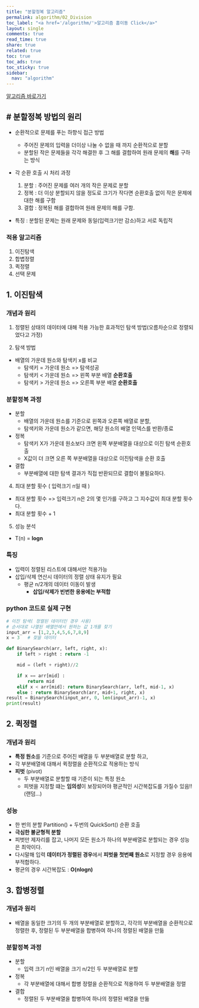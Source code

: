 ```yaml
---
title: "분할정복 알고리즘"
permalink: algorithm/02_Division
toc_label: "<a href='/algorithm/'>알고리즘 홈이동 Click</a>"
layout: single
comments: true
read_time: true
share: true
related: true
toc: true
toc_ads: true
toc_sticky: true
sidebar:
  nav: "algorithm"
---
```

[알고리즘 바로가기](../algorithm)


## # 분할정복 방법의 원리
- 순환적으로 문제를 푸는 하향식 접근 방법
  - 주어진 문제의 입력을 더이상 나눌 수 없을 때 까지 순환적으로 분할
  - 분할된 작은 문제들을 각각 해결한 후 그 해를 결합하여 원래 문제의 **해**를 구하는 방식

- 각 순환 호출 시 처리 과정
  1. 분할 : 주어진 문제를 여러 개의 작은 문제로 분할
  2. 정복 : 더 이상 분할되지 않을 정도로 크기가 작다면 순환호출 없이 작은 문제에 대한 해를 구함
  3. 결합 : 정복된 해를 결합하여 원래 문제의 해를 구함.

- 특징 : 분할된 문제는 원래 문제와 동일(입력크기만 감소)하고 서로 독립적

### 적용 알고리즘
  1. 이진탐색
  2. 합볍정렬
  3. 퀵정렬
  4. 선택 문제

## 1. 이진탐색 
### 개념과 원리
1. 정렬된 상태의 데이터에 대해 적용 가능한 효과적인 탐색 방법(오름차순으로 정렬되었다고 가정)

2. 탐색 방법
  - 배열의 가운데 원소와 탐색키 x를 비교
    - 탐색키 = 가운데 원소 => 탐색성공
    - 탐색키 < 가운데 원소 => 왼쪽 부분 배열 **순환호출**
    - 탐색키 > 가운데 원소 => 오른쪽 부분 배열 **순환호출**

### 분할정복 과정
- 분할 
  * 배열의 가운데 원소를 기준으로 왼쪽과 오른쪽 배열로 분할,
  * 탐색키와 가운데 원소가 같으면, 해당 원소의 배열 인덱스를 반환/종료
- 정복
  * 탐색키 X가 가운데 원소보다 크면 왼쪽 부분배열을 대상으로 이진 탐색 순환호출
  * X값이 더 크면 오른 쪽 부분배열을 대상으로 이진탐색을 순환 호출
- 결합
  * 부분배열에 대한 탐색 결과가 직접 반환되므로 결합이 불필요하다.

4. 최대 분할 횟수 ( 입력크기 n일 때 )
  - 최대 분할 횟수 => 입력크기 n은 2의 몇 인가를 구하고 그 지수값이 최대 분할 횟수다.  
  - 최대 분할 횟수 + 1

5. 성능 분석
- T(n) = **logn**

### 특징
- 입력이 정렬된 리스트에 대해서만 적용가능
- 삽입/삭제 연산시 데이터의 정렬 상태 유지가 필요
  + 평균 n/2개의  데이터 이동이 발생
    * **삽입/삭제가 빈번한 응용에는 부적합**

### python 코드로 실제 구현

~~~python
# 이진 탐색( 정렬된 데이터인 경우 사용)
# 순서대로 나열된 배열안에서 원하는 값 1개를 찾기
input_arr = [1,2,3,4,5,6,7,8,9]
x = 3   # 찾을 데이터

def BinarySearch(arr, left, right, x):
    if left > right : return -1

    mid = (left + right)//2

    if x == arr[mid] :
        return mid
    elif x < arr[mid]: return BinarySearch(arr, left, mid-1, x)
    else : return BinarySearch(arr, mid+1, right, x)
result = BinarySearch(input_arr, 0, len(input_arr)-1, x)
print(result)
~~~

## 2. 퀵정렬
### 개념과 원리
- **특정 원소**를 기준으로 주어진 배열을 두 부분배열로 분할 하고, 
- 각 부분배열에 대해서 퀵정렬을 순환적으로 적용하는 방식
- **피벗** (pivot)
  + 두 부분배열로 분할할 때 기준이 되는 특정 원소
  + 피벗을 지정할 떄는 **임의성**이 보장되어야 평균적인 시간복잡도를 가질수 있음!!(랜덤...)

### 성능
- 한 번의 분할 Partition() + 두번의 QuickSort() 순환 호출
- **극심한 불균형적 분할**
- 피벗만 제자리를 잡고, 나머지 모든 원소가 하나의 부분배열로 분할되는 경우 성능은 최악이다.
- 다시말해 입력 **데이터가 정렬된 경우**에서 **피벗을 첫번째 원소**로 지정할 경우 응용에 부적합하다.
- 평균의 경우 시간복잡도 : **O(nlogn)**

## 3. 합병정렬
### 개념과 원리
- 배열을 동일한 크기의 두 개의 부분배열로 분할하고, 각각의 부분배열을 순환적으로 정렬한 후, 정렬된 두 부분배열을 합병하여 하나의 정렬된 배열을 만듦

### 분할정복 과정
- 분할 
  * 입력 크기 n인 배열을 크기 n/2인 두 부분배열로 분할
- 정복
  * 각 부분배열에 대해서 합병 정렬을 순환적으로 적용하여 두 부분배열을 정렬
- 결합
  * 정렬된 두 부분배열을 합병하여 하나의 정렬된 배열을 만듦